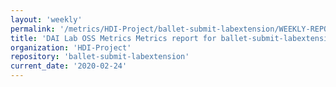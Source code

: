 ```yaml
---
layout: 'weekly'
permalink: '/metrics/HDI-Project/ballet-submit-labextension/WEEKLY-REPORT-2020-02-24'
title: 'DAI Lab OSS Metrics Metrics report for ballet-submit-labextension | WEEKLY-REPORT-2020-02-24'
organization: 'HDI-Project'
repository: 'ballet-submit-labextension'
current_date: '2020-02-24'
---
```

